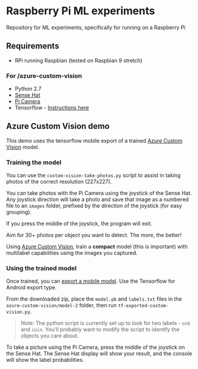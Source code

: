 # Raspberry Pi ML experiments

Repository for ML experiments, specifically for running on a Raspberry Pi

## Requirements

* RPi running Raspbian (tested on Raspbian 9 stretch)

### For /azure-custom-vision
* Python 2.7
* [Sense Hat](https://www.raspberrypi.org/products/sense-hat/)
* [Pi Camera](https://www.raspberrypi.org/products/camera-module-v2/)
* Tensorflow - [Instructions here](https://www.tensorflow.org/install/install_raspbian)

## Azure Custom Vision demo

This demo uses the tensorflow mobile export of a trained
[Azure Custom Vision](https://customvision.ai) model.

### Training the model

You can use the `custom-vision-take-photos.py` script to assist in
taking photos of the correct resolution (227x227).

You can take photos with the Pi Camera using the joystick of the Sense Hat.
Any joystick direction will take a photo and save that image as a numbered file
to an `images` folder, prefixed by the direction of the joystick (for easy grouping).

If you press the middle of the joystick, the program will exit.

Aim for 30+ photos per object you want to detect. The more, the better!

Using [Azure Custom Vision](https://customvision.ai), train a **compact** model
(this is important) with multilabel capabilities using the images you captured.

### Using the trained model

Once trained, you can [export a mobile model](https://docs.microsoft.com/en-us/azure/cognitive-services/custom-vision-service/export-your-model).
Use the Tensorflow for Android export type.

From the downloaded zip, place the `model.pb` and `labels.txt` files in the
`azure-custom-vision/model-2` folder, then run `tf-exported-custom-vision.py`.

> Note: The python script is currently set up to look for two labels - `usb` and `coin`.
You'll probably want to modify the script to identify the objects you care about.

To take a picture using the Pi Camera, press the middle of the joystick on the Sense Hat.
The Sense Hat display will show your result, and the console will show the label probabilities.